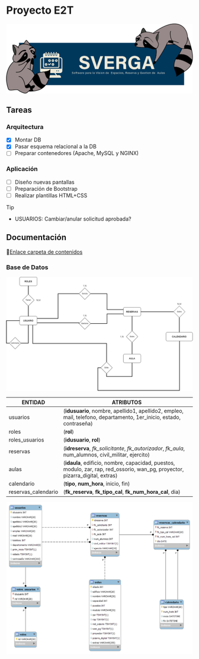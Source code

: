 # Proyecto E2T
![SVERGA](https://github.com/CIS-TIC/Proyecto/blob/main/Recursos/pedrosverga.png)
## Tareas
### Arquitectura
- [X] Montar DB
- [X] Pasar esquema relacional a la DB
- [ ] Preparar contenedores (Apache, MySQL y NGINX)
### Aplicación
- [ ] Diseño nuevas pantallas
- [ ] Preparación de Bootstrap
- [ ] Realizar plantillas HTML+CSS

>[!TIP]
>+ USUARIOS: Cambiar/anular solicitud aprobada?
## Documentación
:link:[Enlace carpeta de contenidos](https://minisdefear-my.sharepoint.com/:f:/g/personal/escanoasaugue_minisdefear_onmicrosoft_com/EtAFxpsyZkxMo7nGqYn215gBakcX1UwHNWfo752WsTBJoQ?e=5LR0RJ)
### Base de Datos
![Esquema DB](https://github.com/CIS-TIC/Proyecto/blob/main/Recursos/E-R%20SVERGA.png)

| ENTIDAD | ATRIBUTOS |
| --- | --- |
| usuarios | (**idusuario**, nombre, apellido1, apellido2, empleo, mail, telefono, departamento, 1er_inicio, estado, contraseña) |
| roles | (**rol**) |
| roles_usuarios | (**idusuario**, **rol**) |
| reservas | (**idreserva**, *fk_solicitante*, *fk_autorizador*, *fk_aula*, num_alumnos, civil_militar, ejercito) |
| aulas | (**idaula**, edificio, nombre, capacidad, puestos, modulo, zar, rap, red_ossorio, wan_pg, proyector, pizarra_digital, extras) |
| calendario | (**tipo**, **num_hora**, inicio, fin) |
| reservas_calendario | (**fk_reserva**, **fk_tipo_cal**, **fk_num_hora_cal**, dia) |

![Diseño final DB](https://github.com/CIS-TIC/Proyecto/blob/main/Recursos/Relacional%20SVERGA.PNG)


